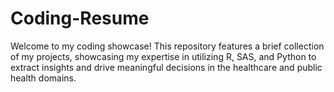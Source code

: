 # Coding-Resume
Welcome to my coding showcase! This repository features a brief collection of my projects, showcasing my expertise in utilizing R, SAS, and Python to extract insights and drive meaningful decisions in the healthcare and public health domains.
